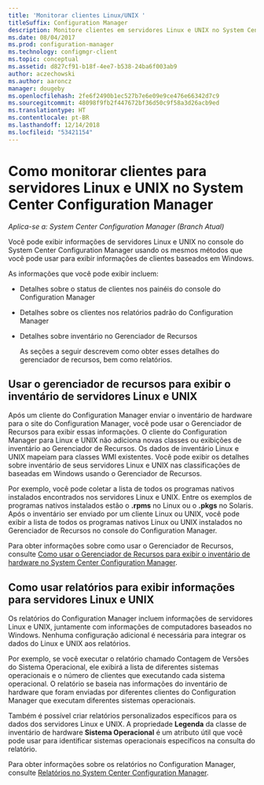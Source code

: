 ```yaml
---
title: 'Monitorar clientes Linux/UNIX '
titleSuffix: Configuration Manager
description: Monitore clientes em servidores Linux e UNIX no System Center Configuration Manager.
ms.date: 08/04/2017
ms.prod: configuration-manager
ms.technology: configmgr-client
ms.topic: conceptual
ms.assetid: d827cf91-b18f-4ee7-b538-24ba6f003ab9
author: aczechowski
ms.author: aaroncz
manager: dougeby
ms.openlocfilehash: 2fe6f2490b1ec527b7e6e09e9ce476e66342d7c9
ms.sourcegitcommit: 48098f9fb2f447672bf36d50c9f58a3d26acb9ed
ms.translationtype: HT
ms.contentlocale: pt-BR
ms.lasthandoff: 12/14/2018
ms.locfileid: "53421154"
---
```

# <a name="how-to-monitor-clients-for-linux-and-unix-servers-in-system-center-configuration-manager"></a>Como monitorar clientes para servidores Linux e UNIX no System Center Configuration Manager

*Aplica-se a: System Center Configuration Manager (Branch Atual)*

Você pode exibir informações de servidores Linux e UNIX no console do System Center Configuration Manager usando os mesmos métodos que você pode usar para exibir informações de clientes baseados em Windows.  

 As informações que você pode exibir incluem:  

- Detalhes sobre o status de clientes nos painéis do console do Configuration Manager  

- Detalhes sobre os clientes nos relatórios padrão do Configuration Manager  

- Detalhes sobre inventário no Gerenciador de Recursos  

  As seções a seguir descrevem como obter esses detalhes do gerenciador de recursos, bem como relatórios.  

##  <a name="BKMK_UseResourceExpforLnU"></a> Usar o gerenciador de recursos para exibir o inventário de servidores Linux e UNIX  

 Após um cliente do Configuration Manager enviar o inventário de hardware para o site do Configuration Manager, você pode usar o Gerenciador de Recursos para exibir essas informações. O cliente do Configuration Manager para Linux e UNIX não adiciona novas classes ou exibições de inventário ao Gerenciador de Recursos. Os dados de inventário Linux e UNIX mapeiam para classes WMI existentes. Você pode exibir os detalhes sobre inventário de seus servidores Linux e UNIX nas classificações de baseadas em Windows usando o Gerenciador de Recursos.  

 Por exemplo, você pode coletar a lista de todos os programas nativos instalados encontrados nos servidores Linux e UNIX. Entre os exemplos de programas nativos instalados estão o **.rpms** no Linux ou o **.pkgs** no Solaris. Após o inventário ser enviado por um cliente Linux ou UNIX, você pode exibir a lista de todos os programas nativos Linux ou UNIX instalados no Gerenciador de Recursos no console do Configuration Manager.  

 Para obter informações sobre como usar o Gerenciador de Recursos, consulte [Como usar o Gerenciador de Recursos para exibir o inventário de hardware no System Center Configuration Manager](../../../core/clients/manage/inventory/use-resource-explorer-to-view-hardware-inventory.md).  

##  <a name="BKMK_UseReportsforLnU"></a> Como usar relatórios para exibir informações para servidores Linux e UNIX  
 Os relatórios do Configuration Manager incluem informações de servidores Linux e UNIX, juntamente com informações de computadores baseados no Windows. Nenhuma configuração adicional é necessária para integrar os dados do Linux e UNIX aos relatórios.  

 Por exemplo, se você executar o relatório chamado Contagem de Versões do Sistema Operacional, ele exibirá a lista de diferentes sistemas operacionais e o número de clientes que executando cada sistema operacional. O relatório se baseia nas informações do inventário de hardware que foram enviadas por diferentes clientes do Configuration Manager que executam diferentes sistemas operacionais.  

 Também é possível criar relatórios personalizados específicos para os dados dos servidores Linux e UNIX. A propriedade **Legenda** da classe de inventário de hardware **Sistema Operacional** é um atributo útil que você pode usar para identificar sistemas operacionais específicos na consulta do relatório.  

 Para obter informações sobre os relatórios no Configuration Manager, consulte [Relatórios no System Center Configuration Manager](../../../core/servers/manage/reporting.md).  
